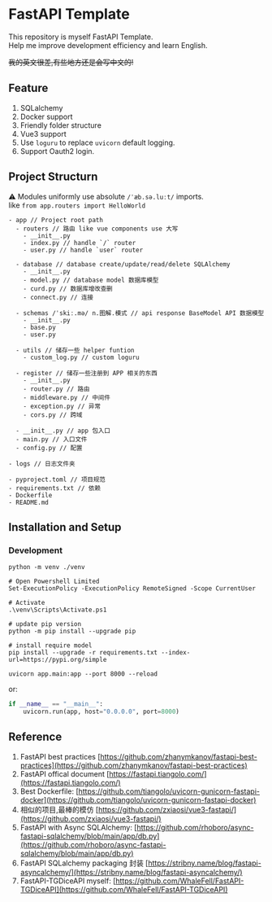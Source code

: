 # FastAPI Template

This repository is myself FastAPI Template.  
Help me improve development efficiency and learn English.  

~~我的英文很差,有些地方还是会写中文的!~~

## Feature

1. SQLalchemy
2. Docker support
3. Friendly folder structure
4. Vue3 support
5. Use `loguru` to replace `uvicorn` default logging.
6. Support Oauth2 login.

## Project Structurn

⚠ Modules uniformly use absolute `/ˈæb.sə.luːt/` imports.  
like `from app.routers import HelloWorld`

```text
- app // Project root path
  - routers // 路由 like vue components use 大写
    - __init__.py
    - index.py // handle `/` router
    - user.py // handle `user` router 
  
  - database // database create/update/read/delete SQLAlchemy
    - __init__.py
    - model.py // database model 数据库模型
    - curd.py // 数据库增改查删
    - connect.py // 连接

  - schemas /ˈskiː.mə/ n.图解.模式 // api response BaseModel API 数据模型
    - __init__.py
    - base.py
    - user.py

  - utils // 储存一些 helper funtion
    - custom_log.py // custom loguru

  - register // 储存一些注册到 APP 相关的东西
    - __init__.py
    - router.py // 路由
    - middleware.py // 中间件
    - exception.py // 异常
    - cors.py // 跨域
    
  - __init__.py // app 包入口
  - main.py // 入口文件
  - config.py // 配置

- logs // 日志文件夹

- pyproject.toml // 项目规范
- requirements.txt // 依赖
- Dockerfile
- README.md

```

## Installation and Setup

### Development

```shell
python -m venv ./venv

# Open Powershell Limited
Set-ExecutionPolicy -ExecutionPolicy RemoteSigned -Scope CurrentUser

# Activate
.\venv\Scripts\Activate.ps1

# update pip version
python -m pip install --upgrade pip

# install require model
pip install --upgrade -r requirements.txt --index-url=https://pypi.org/simple

uvicorn app.main:app --port 8000 --reload
```

or:

```python
if __name__ == "__main__":
    uvicorn.run(app, host="0.0.0.0", port=8000)
```

## Reference

1. FastAPI best practices [https://github.com/zhanymkanov/fastapi-best-practices](https://github.com/zhanymkanov/fastapi-best-practices)
2. FastAPI offical document [https://fastapi.tiangolo.com/](https://fastapi.tiangolo.com/)
3. Best Dockerfile: [https://github.com/tiangolo/uvicorn-gunicorn-fastapi-docker](https://github.com/tiangolo/uvicorn-gunicorn-fastapi-docker)
4. 相似的项目,最棒的模仿 [https://github.com/zxiaosi/vue3-fastapi/](https://github.com/zxiaosi/vue3-fastapi/)
5. FastAPI with Async SQLAlchemy: [https://github.com/rhoboro/async-fastapi-sqlalchemy/blob/main/app/db.py](https://github.com/rhoboro/async-fastapi-sqlalchemy/blob/main/app/db.py)
6. FastAPI SQLalchemy packaging 封装 [https://stribny.name/blog/fastapi-asyncalchemy/](https://stribny.name/blog/fastapi-asyncalchemy/)
7. FastAPI-TGDiceAPI myself: [https://github.com/WhaleFell/FastAPI-TGDiceAPI](https://github.com/WhaleFell/FastAPI-TGDiceAPI)
